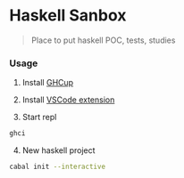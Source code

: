 # Haskell Sanbox

> Place to put haskell POC, tests, studies

### Usage

1. Install [GHCup](https://www.haskell.org/ghcup/#)

2. Install [VSCode extension](https://marketplace.visualstudio.com/items?itemName=haskell.haskell)

3. Start repl
```bash
ghci
```

4. New haskell project
```bash
cabal init --interactive
```